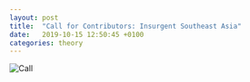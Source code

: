 ```yaml
---
layout: post
title:  "Call for Contributors: Insurgent Southeast Asia"
date:   2019-10-15 12:50:45 +0100
categories: theory
---
```


 <img src="Call_SEA" alt="Call">

